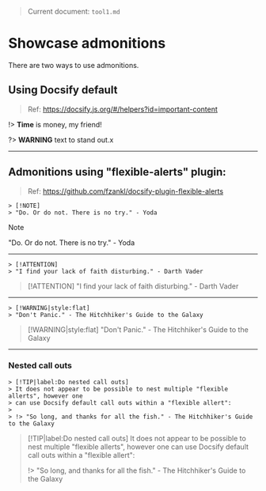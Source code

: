 > Current document: `tool1.md`

# Showcase admonitions
There are two ways to use admonitions.


## Using Docsify default 

> Ref: https://docsify.js.org/#/helpers?id=important-content

!> **Time** is money, my friend!


?> **WARNING** text to stand out.x

--- 

## Admonitions using "flexible-alerts" plugin:
> Ref: https://github.com/fzankl/docsify-plugin-flexible-alerts


```text
> [!NOTE]
> "Do. Or do not. There is no try." - Yoda
```
> [!NOTE]
> "Do. Or do not. There is no try." - Yoda

------------------------------------------------------------------------------------------

```text
> [!ATTENTION]
> "I find your lack of faith disturbing." - Darth Vader
```

> [!ATTENTION]
> "I find your lack of faith disturbing." - Darth Vader

------------------------------------------------------------------------------------------

```text
> [!WARNING|style:flat]
> "Don't Panic." - The Hitchhiker's Guide to the Galaxy
```

> [!WARNING|style:flat]
> "Don't Panic." - The Hitchhiker's Guide to the Galaxy


------------------------------------------------------------------------------------------

### Nested call outs

```text
> [!TIP|label:Do nested call outs]
> It does not appear to be possible to nest multiple "flexible allerts", however one 
> can use Docsify default call outs within a "flexible allert":
> 
> !> "So long, and thanks for all the fish." - The Hitchhiker's Guide to the Galaxy
```

> [!TIP|label:Do nested call outs]
> It does not appear to be possible to nest multiple "flexible allerts", however one 
> can use Docsify default call outs within a "flexible allert":
> 
> !> "So long, and thanks for all the fish." - The Hitchhiker's Guide to the Galaxy
>



